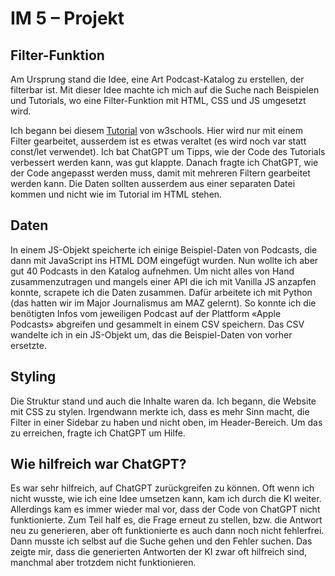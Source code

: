 # IM 5 – Projekt

## Filter-Funktion
Am Ursprung stand die Idee, eine Art Podcast-Katalog zu erstellen, der filterbar ist. Mit dieser Idee machte ich mich auf die Suche nach Beispielen und Tutorials, wo eine Filter-Funktion mit HTML, CSS und JS umgesetzt wird.

Ich begann bei diesem [Tutorial](https://www.w3schools.com/howto/howto_js_portfolio_filter.asp) von w3schools. Hier wird nur mit einem Filter gearbeitet, ausserdem ist es etwas veraltet (es wird noch var statt const/let verwendet). Ich bat ChatGPT um Tipps, wie der Code des Tutorials verbessert werden kann, was gut klappte. Danach fragte ich ChatGPT, wie der Code angepasst werden muss, damit mit mehreren Filtern gearbeitet werden kann. Die Daten sollten ausserdem aus einer separaten Datei kommen und nicht wie im Tutorial im HTML stehen.

## Daten
In einem JS-Objekt speicherte ich einige Beispiel-Daten von Podcasts, die dann mit JavaScript ins HTML DOM eingefügt wurden. Nun wollte ich aber gut 40 Podcasts in den Katalog aufnehmen. Um nicht alles von Hand zusammenzutragen und mangels einer API die ich mit Vanilla JS anzapfen konnte, scrapete ich die Daten zusammen. Dafür arbeitete ich mit Python (das hatten wir im Major Journalismus am MAZ gelernt). So konnte ich die benötigten Infos vom jeweiligen Podcast auf der Plattform «Apple Podcasts» abgreifen und gesammelt in einem CSV speichern. Das CSV wandelte ich in ein JS-Objekt um, das die Beispiel-Daten von vorher ersetzte.

## Styling
Die Struktur stand und auch die Inhalte waren da. Ich begann, die Website mit CSS zu stylen. Irgendwann merkte ich, dass es mehr Sinn macht, die Filter in einer Sidebar zu haben und nicht oben, im Header-Bereich. Um das zu erreichen, fragte ich ChatGPT um Hilfe.

## Wie hilfreich war ChatGPT?
Es war sehr hilfreich, auf ChatGPT zurückgreifen zu können. Oft wenn ich nicht wusste, wie ich eine Idee umsetzen kann, kam ich durch die KI weiter. Allerdings kam es immer wieder mal vor, dass der Code von ChatGPT nicht funktionierte. Zum Teil half es, die Frage erneut zu stellen, bzw. die Antwort neu zu generieren, aber oft funktionierte es auch dann noch nicht fehlerfrei. Dann musste ich selbst auf die Suche gehen und den Fehler suchen. Das zeigte mir, dass die generierten Antworten der KI zwar oft hilfreich sind, manchmal aber trotzdem nicht funktionieren.